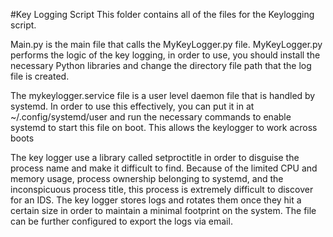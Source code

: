 #Key Logging Script
This folder contains all of the files for the Keylogging script.

Main.py is the main file that calls the MyKeyLogger.py file.
MyKeyLogger.py performs the logic of the key logging, in order to use, you should install the necessary Python libraries and change the directory file path that the log file is created.

The mykeylogger.service file is a user level daemon file that is handled by systemd. In order to use this effectively, you can put it in at ~/.config/systemd/user and run the necessary commands to enable systemd to start this file on boot. 
This allows the keylogger to work across boots

The key logger use a library called setproctitle in order to disguise the process name and make it difficult to find. Because of the limited CPU and memory usage, process ownership belonging to systemd, and the inconspicuous process title, this process is extremely difficult to discover for an IDS.
The key logger stores logs and rotates them once they hit a certain size in order to maintain a minimal footprint on the system. The file can be further configured to export the logs via email.
